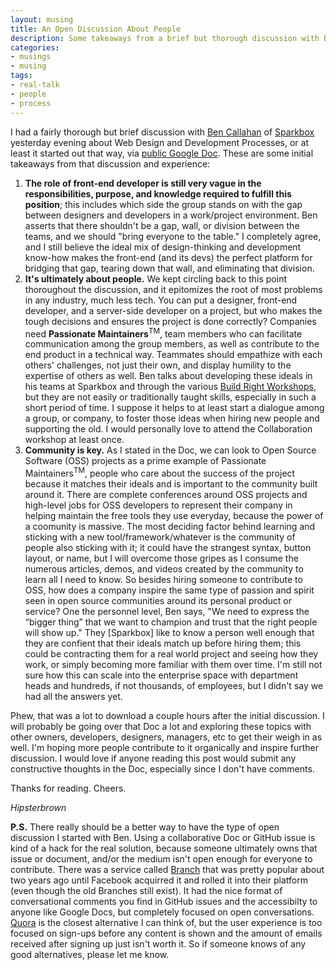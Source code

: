 ```yaml
---
layout: musing
title: An Open Discussion About People
description: Some takeaways from a brief but thorough discussion with Ben Callahan
categories:
- musings
- musing
tags:
- real-talk
- people
- process
---
```



I had a fairly thorough but brief discussion with [Ben Callahan](https://twitter.com/bencallahan) of [Sparkbox](http://seesparkbox.com) yesterday evening about Web Design and Development Processes, or at least it started out that way, via [public Google Doc](https://docs.google.com/document/d/1M02V6mVMgFa9In-wcId4bBkCu62Ngk-sJzkljKKkBi8/edit?usp=sharing). These are some initial takeaways from that discussion and experience:

1. **The role of front-end developer is still very vague in the responsibilities, purpose, and knowledge required to fulfill this position**; this includes which side the group stands on with the gap between designers and developers in a work/project environment. Ben asserts that there shouldn't be a gap, wall, or division between the teams, and we should "bring everyone to the table." I completely agree, and I still believe the ideal mix of design-thinking and development know-how makes the front-end (and its devs) the perfect platform for bridging that gap, tearing down that wall, and eliminating that division.  
2. **It's ultimately about people.** We kept circling back to this point thoroughout the discussion, and it epitomizes the root of most problems in any industry, much less tech. You can put a designer, front-end developer, and a server-side developer on a project, but who makes the tough decisions and ensures the project is done correctly? Companies need **Passionate Maintainers**<sup>TM</sup>, team members who can facilitate communication among the group members, as well as contribute to the end product in a technical way. Teammates should empathize with each others' challenges, not just their own, and display humility to the expertise of others as well. Ben talks about developing these ideals in his teams at Sparkbox and through the various [Build Right Workshops](http://buildright.io/), but they are not easily or traditionally taught skills, especially in such a short period of time. I suppose it helps to at least start a dialogue among a group, or company, to foster those ideas when hiring new people and supporting the old. I would personally love to attend the Collaboration workshop at least once.
3. **Community is key.**  As I stated in the Doc, we can look to Open Source Software (OSS) projects as a prime example of Passionate Maintainers<sup>TM</sup>, people who care about the success of the project because it matches their ideals and is important to the community built around it. There are complete conferences around OSS projects and high-level jobs for OSS developers to represent their company in helping maintain the free tools they use everyday, because the power of a coomunity is massive. The most deciding factor behind learning and sticking with a new tool/framework/whatever is the community of people also sticking with it; it could have the strangest syntax, button layout, or name, but I will overcome those gripes as I consume the numerous articles, demos, and videos created by the community to learn all I need to know. So besides hiring someone to contribute to OSS, how does a company inspire the same type of passion and spirit seen in open source communities around its personal product or service? One the personnel level, Ben says, "We need to express the “bigger thing” that we want to champion and trust that the right people will show up." They [Sparkbox] like to know a person well enough that they are confient that their ideals match up before hiring them; this could be contracting them for a real world project and seeing how they work, or simply becoming more familiar with them over time. I'm still not sure how this can scale into the enterprise space with department heads and hundreds, if not thousands, of employees, but I didn't say we had all the answers yet.

Phew, that was a lot to download a couple hours after the initial discussion. I will probably be going over that Doc a lot and exploring these topics with other owners, developers, designers, managers, etc to get their weigh in as well. I'm hoping more people contribute to it organically and inspire further discussion. I would love if anyone reading this post would submit any constructive thoughts in the Doc, especially since I don't have comments.

Thanks for reading. Cheers.

*Hipsterbrown*

**P.S.** There really should be a better way to have the type of open discussion I started with Ben. Using a collaborative Doc or GitHub issue is kind of a hack for the real solution, because someone ultimately owns that issue or document, and/or the medium isn't open enough for everyone to contribute. There was a service called [Branch](http://branch.com/) that was pretty popular about two years ago until Facebook acquirred it and rolled it into their platform (even though the old Branches still exist). It had the nice format of conversational comments you find in GitHub issues and the accessibilty to anyone like Google Docs, but completely focused on open conversations. [Quora](https://www.quora.com/) is the closest alternative I can think of, but the user experience is too focused on sign-ups before any content is shown and the amount of emails received after signing up just isn't worth it. So if someone knows of any good alternatives, please let me know.
